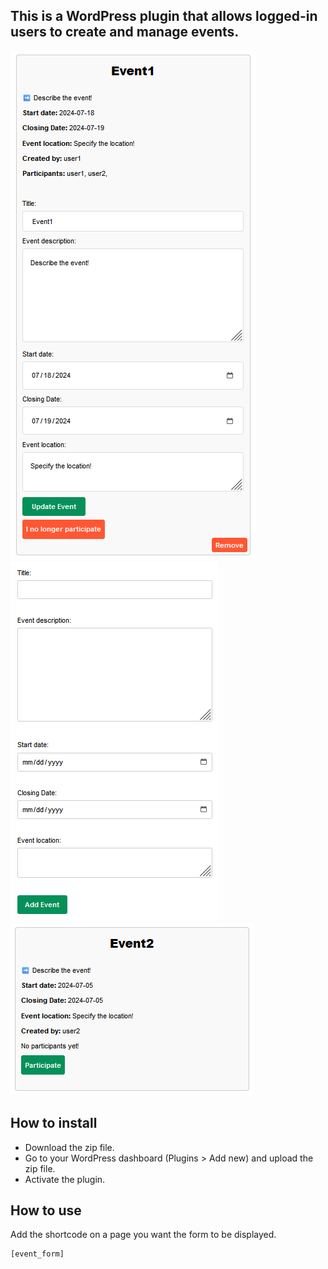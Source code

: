 ## This is a WordPress plugin that allows logged-in users to create and manage events.

![alt text](https://github.com/Claudiu-Meiu/Simple-Event-Manager/blob/main/img/event1.png?raw=true)
![alt text](https://github.com/Claudiu-Meiu/Simple-Event-Manager/blob/main/img/Event-form.png?raw=true) 
![alt text](https://github.com/Claudiu-Meiu/Simple-Event-Manager/blob/main/img/event2.png?raw=true)



## How to install

- Download the zip file.
- Go to your WordPress dashboard (Plugins > Add new) and upload the zip file.
- Activate the plugin.

## How to use

Add the shortcode on a page you want the form to be displayed.
```
[event_form]
```
